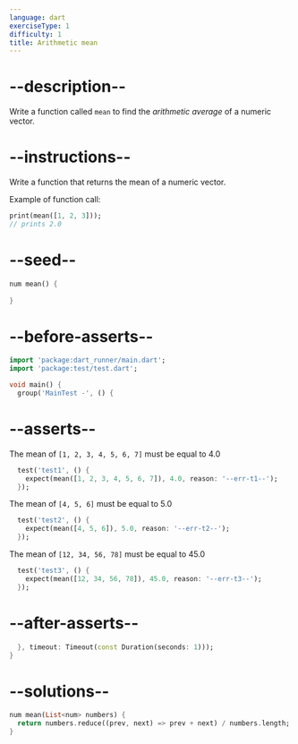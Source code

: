 ```yaml
---
language: dart
exerciseType: 1
difficulty: 1
title: Arithmetic mean
---
```


# --description--

Write a function called `mean` to find the _arithmetic average_ of a numeric vector.

# --instructions--

Write a function that returns the mean of a numeric vector.

Example of function call:
```dart
print(mean([1, 2, 3]));
// prints 2.0
```

# --seed--

```dart
num mean() {
  
}
```

# --before-asserts--

```dart
import 'package:dart_runner/main.dart';
import 'package:test/test.dart';

void main() {
  group('MainTest -', () {
```

# --asserts--

The mean of `[1, 2, 3, 4, 5, 6, 7]` must be equal to 4.0

```dart
  test('test1', () {
    expect(mean([1, 2, 3, 4, 5, 6, 7]), 4.0, reason: '--err-t1--');
  });
```

The mean of `[4, 5, 6]` must be equal to 5.0

```dart
  test('test2', () {
    expect(mean([4, 5, 6]), 5.0, reason: '--err-t2--');
  });
```

The mean of `[12, 34, 56, 78]` must be equal to 45.0

```dart
  test('test3', () {
    expect(mean([12, 34, 56, 78]), 45.0, reason: '--err-t3--');
  });
```

# --after-asserts--

```dart
  }, timeout: Timeout(const Duration(seconds: 1)));
}
```

# --solutions--

```dart
num mean(List<num> numbers) {
  return numbers.reduce((prev, next) => prev + next) / numbers.length;
}
```
